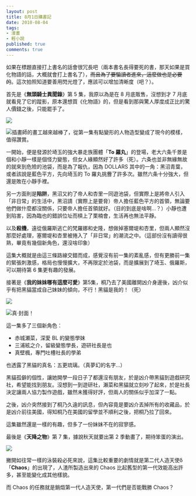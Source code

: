 ```yaml
---
layout: post
title: 8月1日購書記
date: 2010-08-04
tags:
- 漫畫
- 輕小說
published: true
comments: true
---
```

如果在標題直接打上書名的話會很冗長吧（兩本書名長得要死的書，那天如果是買化物語的話，大概就會打上書名了），<del>而且為了要騙讀者進來，這麼做也是必要的</del>。這次拍照知道要善用閃光燈了，應該可以增加清晰度（吧？）。

首先是《**無頭騎士異聞錄**》第 5 集，我原以為是在 8 月底販售，沒想到才 7 月底就看見了它的蹤影，原本還想買《化物語》的，但是看到那與驚人厚度成正比的驚人價錢之後，只能罷手了。

![](http://i.minus.com/iwEQYW2nqrMRs.jpg)

![插畫師的畫工越來越棒了，從第一集有點變形的人物造型變成了現今的模樣，值得讚賞。](http://i.minus.com/izNBkzSxHFrpu.jpg)

一開始，便是發源於埼玉的強大暴走族團體「**To 羅丸**」的登場，老大六条千景是個和小靜一樣是個怪力變態，但女人緣顯然好了許多（死）。六条也並非無緣無故的就來到危險的池袋，而是為了報仇，因為 DOLLARS 其中的一角：黑沼青葉，或者該說是藍色平方，先向埼玉的 To 羅丸挑釁了許多次。雖然六条十分強大，但還是敗在小靜手裡。

<!--more-->

另一方面則是**陷阱**，黑沼又約了帝人和杏里一同遊池袋，但實際上是將帝人引入「非日常」的生活中，黑沼請（實際上是要脅）帝人擔任藍色平方的首領，無論要他們做什麼都沒關係，只要帝人擔任首領就好。（目的到底是啥啊...？）小靜也遭到陷害，因為臨也的錯誤位址而槓上了栗楠會，生活再也無法平靜。

以及**殺機**，遠從俄羅斯逃亡的梵羅娜和史隆，想做掉塞爾堤和杏里，但兩人顯然沒那麼好處理，塞爾堤和杏里被捲入了「非日常」的潮流之中。（這部份沒有讀得很熟，畢竟有幾個新角色，還沒啥印象）

這集大概就是由這三條路線交錯而成，感覺沒有前一集的紊亂感，但有更勝前一集的緊張刺激感，格局也慢慢擴大，不再限定於池袋，而是擴展到了埼玉、俄羅斯，可以期待第 6 集更有趣的發展。

接著是《**我的妹妹哪有這麼可愛**》第5集，桐乃去了美國離開凶介身邊後，凶介似乎有把黑貓當成自己妹妹的傾向，不行！黑貓是我的！（死）

![](http://i.minus.com/iGCLrzRhwwCod.jpg)

![真‧封面！](http://i.minus.com/ibmAT0EKGD54wI.jpg)

這一集多了三個新角色：

- 赤城瀬菜，深愛 BL 的變態學妹
- 三浦絃之介，留級變態學長，遊研社長是也
- 真壁楓，專門吐槽社長的學弟

也透露了黑貓的真名：五更琉璃。（真夢幻的名字...）

黑貓孤僻的個性，讓她開學一段日子了都還沒有朋友，於是凶介帶黑貓到遊戲研究社，希望能找到朋友。沒想到一到遊研社，瀨菜和黑貓就立刻吵了起來，於是社長決定讓兩人協力製作遊戲，雖然未獲得好評，但兩人的關係似乎加深了一點。

之後，凶介突然接到了桐乃久違的訊息，但內容竟是要凶介丟掉所有的收藏品，於是凶介前往美國，得知桐乃在美國的留學並不順利之後，把桐乃拉了回來。

這集雖然還是一樣的有趣，但多了一份妹妹不在的寂寥感。

最後是《**天降之物**》第 7 集，據說秋天就要出第 2 季動畫了，期待笨蛋的演出。

![](http://i.minus.com/ibeLZVyHPqqtTT.jpg)

撇開如往常一樣的泳裝殺必死來說，這集比較重要的劇情就是第二代人造天使δ「**Chaos**」的出現了，人渣所製造出來的 Chaos 比起舊型的第一代效能高出許多，甚至能變化成其他樣貌。

而 Chaos 的任務就是銷燬第一代人造天使，第一代們是否能戰勝 Chaos？
